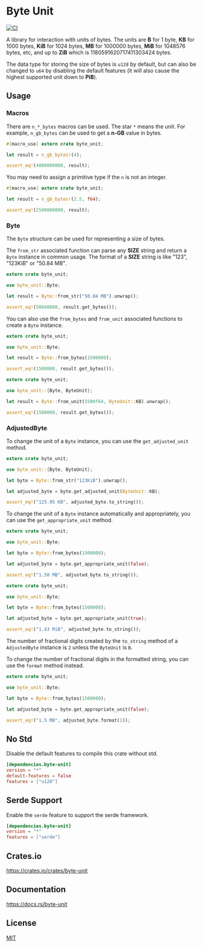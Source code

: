 Byte Unit
====================

[![CI](https://github.com/magiclen/Byte-Unit/actions/workflows/ci.yml/badge.svg)](https://github.com/magiclen/Byte-Unit/actions/workflows/ci.yml)

A library for interaction with units of bytes. The units are **B** for 1 byte, **KB** for 1000 bytes, **KiB** for 1024 bytes, **MB** for 1000000 bytes, **MiB** for 1048576 bytes, etc, and up to **ZiB** which is 1180591620717411303424 bytes.

The data type for storing the size of bytes is `u128` by default, but can also be changed to `u64` by disabling the default features (it will also cause the highest supported unit down to **PiB**).

## Usage

### Macros

There are `n_*_bytes` macros can be used. The star `*` means the unit. For example, `n_gb_bytes` can be used to get a **n-GB** value in bytes.

```rust
#[macro_use] extern crate byte_unit;

let result = n_gb_bytes!(4);

assert_eq!(4000000000, result);
```

You may need to assign a primitive type if the `n` is not an integer.

```rust
#[macro_use] extern crate byte_unit;

let result = n_gb_bytes!(2.5, f64);

assert_eq!(2500000000, result);
```

### Byte

The `Byte` structure can be used for representing a size of bytes.

The `from_str` associated function can parse any **SIZE** string and return a `Byte` instance in common usage. The format of a **SIZE** string is like "123", "123KiB" or "50.84 MB".

```rust
extern crate byte_unit;

use byte_unit::Byte;

let result = Byte::from_str("50.84 MB").unwrap();

assert_eq!(50840000, result.get_bytes());
```

You can also use the `from_bytes` and `from_unit` associated functions to create a `Byte` instance.

```rust
extern crate byte_unit;

use byte_unit::Byte;

let result = Byte::from_bytes(1500000);

assert_eq!(1500000, result.get_bytes());
```

```rust
extern crate byte_unit;

use byte_unit::{Byte, ByteUnit};

let result = Byte::from_unit(1500f64, ByteUnit::KB).unwrap();

assert_eq!(1500000, result.get_bytes());
```

### AdjustedByte

To change the unit of a `Byte` instance, you can use the `get_adjusted_unit` method.

```rust
extern crate byte_unit;

use byte_unit::{Byte, ByteUnit};

let byte = Byte::from_str("123KiB").unwrap();

let adjusted_byte = byte.get_adjusted_unit(ByteUnit::KB);

assert_eq!("125.95 KB", adjusted_byte.to_string());
```

To change the unit of a `Byte` instance automatically and appropriately, you can use the `get_appropriate_unit` method.

```rust
extern crate byte_unit;

use byte_unit::Byte;

let byte = Byte::from_bytes(1500000);

let adjusted_byte = byte.get_appropriate_unit(false);

assert_eq!("1.50 MB", adjusted_byte.to_string());
```

```rust
extern crate byte_unit;

use byte_unit::Byte;

let byte = Byte::from_bytes(1500000);

let adjusted_byte = byte.get_appropriate_unit(true);

assert_eq!("1.43 MiB", adjusted_byte.to_string());
```

The number of fractional digits created by the `to_string` method of a `AdjustedByte` instance is `2` unless the `ByteUnit` is `B`.

To change the number of fractional digits in the formatted string, you can use the `format` method instead.

```rust
extern crate byte_unit;

use byte_unit::Byte;

let byte = Byte::from_bytes(1500000);

let adjusted_byte = byte.get_appropriate_unit(false);

assert_eq!("1.5 MB", adjusted_byte.format(1));
```

## No Std

Disable the default features to compile this crate without std.

```toml
[dependencies.byte-unit]
version = "*"
default-features = false
features = ["u128"]
```

## Serde Support

Enable the `serde` feature to support the serde framework.

```toml
[dependencies.byte-unit]
version = "*"
features = ["serde"]
```

## Crates.io

https://crates.io/crates/byte-unit

## Documentation

https://docs.rs/byte-unit

## License

[MIT](LICENSE)